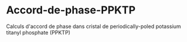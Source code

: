 # Accord-de-phase-PPKTP
Calculs d'accord de phase dans cristal de periodically-poled potassium titanyl phosphate (PPKTP)
